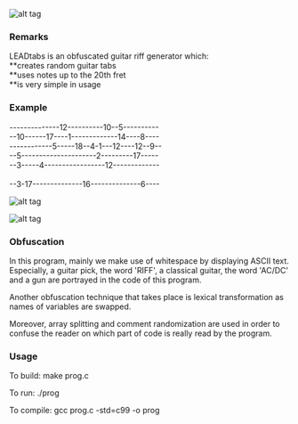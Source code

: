 ![alt tag](https://raw.githubusercontent.com/fsiamp/leadtabs-obfuscation/master/assets/Fgi4ah1467818187.png)

### Remarks

LEADtabs is an obfuscated guitar riff generator which:<br>
**creates random guitar tabs<br>
**uses notes up to the 20th fret<br>
**is very simple in usage<br>

### Example

--------------12----------10--5----------<br>
--10------17----1-------------14----8----<br>
------------5-----18--4-1---12----12--9--<br>
--5---------------------2---------17-----<br>
--3-----4-----------------12-------------<br><br>
--3-17--------------16--------------6----<br>

![alt tag](https://raw.githubusercontent.com/fsiamp/leadtabs-obfuscation/master/assets/BSDJG9323426AS.png)

![alt tag](https://raw.githubusercontent.com/fsiamp/leadtabs-obfuscation/master/tablature.png)

### Obfuscation

In this program, mainly we make use of whitespace by displaying ASCII text. Especially, a guitar pick, the word 'RIFF', a classical guitar, the word 'AC/DC' and a gun are portrayed in the code of this program.

Another obfuscation technique that takes place is lexical transformation as names of variables are swapped.

Moreover, array splitting and comment randomization are used in order to confuse the reader on which part of code is really read by the program.

### Usage

To build:  make prog.c

To run:  ./prog

To compile:  gcc prog.c -std=c99 -o prog

